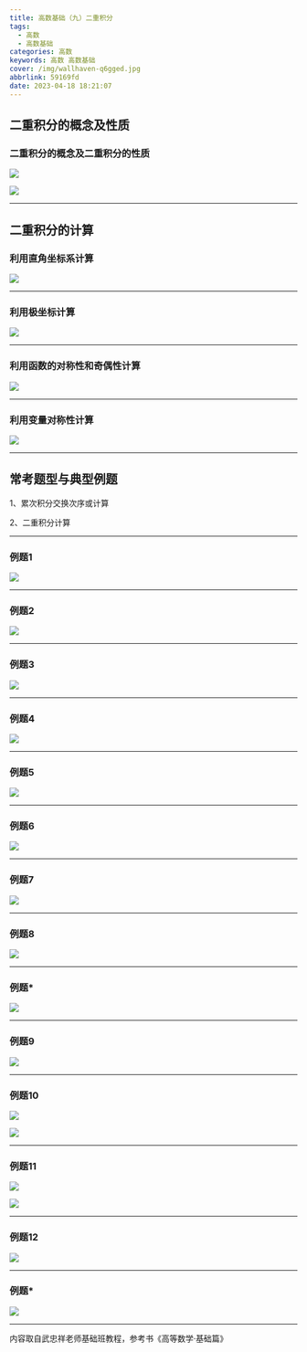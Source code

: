```yaml
---
title: 高数基础（九）二重积分
tags:
  - 高数
  - 高数基础
categories: 高数
keywords: 高数 高数基础
cover: /img/wallhaven-q6gged.jpg
abbrlink: 59169fd
date: 2023-04-18 18:21:07
---
```

## 二重积分的概念及性质

### 二重积分的概念及二重积分的性质

![](./高数基础（九）二重积分/img_23041801.png)

![](./高数基础（九）二重积分/img_23041802.png)

---

## 二重积分的计算

### 利用直角坐标系计算

![](./高数基础（九）二重积分/img_23041803.png)

---

### 利用极坐标计算

![](./高数基础（九）二重积分/img_23041804.png)

---

### 利用函数的对称性和奇偶性计算

![](./高数基础（九）二重积分/img_23041805.png)

---

### 利用变量对称性计算

![](./高数基础（九）二重积分/img_23041806.png)

---

## 常考题型与典型例题 

1、累次积分交换次序或计算

2、二重积分计算

---

### 例题1

![](./高数基础（九）二重积分/img_23041807.png)

---

### 例题2

![](./高数基础（九）二重积分/img_23041808.png)

---

### 例题3

![](./高数基础（九）二重积分/img_23041809.png)

---

### 例题4

![](./高数基础（九）二重积分/img_23041810.png)

---

### 例题5

![](./高数基础（九）二重积分/img_23041811.png)

---

### 例题6

![](./高数基础（九）二重积分/img_23041812.png)

---

### 例题7

![](./高数基础（九）二重积分/img_23041813.png)

---

### 例题8

![](./高数基础（九）二重积分/img_23041814.png)

---

### 例题*

![](./高数基础（九）二重积分/img_23041815.png)

---

### 例题9

![](./高数基础（九）二重积分/img_23041816.png)

---

### 例题10

![](./高数基础（九）二重积分/img_23041817.png)

![](./高数基础（九）二重积分/img_23041818.png)

---

### 例题11

![](./高数基础（九）二重积分/img_23041819.png)

![](./高数基础（九）二重积分/img_23041820.png)

---

### 例题12

![](./高数基础（九）二重积分/img_23041821.png)

---

### 例题*

![](./高数基础（九）二重积分/img_23041822.png)

---

内容取自武忠祥老师基础班教程，参考书《高等数学·基础篇》
